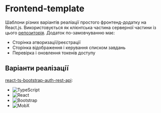 # Frontend-template
Шаблони різних варіантів реаліації простого фронтенд-додатку на React.js.
Використовується як клієнтська частина серверної частини із цього [репозиторія](https://github.com/Smaylukk/backtend-template).
Додаток по-замовчуванню має:
* Сторінка атворизації/реєстрації
* Сторінка відображення і керування списком завдань
* Перевірка і оновлення токенів доступу

## Варіанти реалізації
[react-ts-bootstrap-auth-rest-api](https://github.com/Smaylukk/frontend-template/tree/react-ts-bootstrap-auth-api):
* ![TypeScript](https://img.shields.io/badge/typescript-%23007ACC.svg?style=for-the-badge&logo=typescript&logoColor=white)
* ![React](https://img.shields.io/badge/react-%2320232a.svg?style=for-the-badge&logo=react&logoColor=%2361DAFB)
* ![Bootstrap](https://img.shields.io/badge/bootstrap-%23563D7C.svg?style=for-the-badge&logo=bootstrap&logoColor=white)
* ![MobX](https://img.shields.io/badge/mobx-%23316192.svg?style=for-the-badge&logoColor=white)
